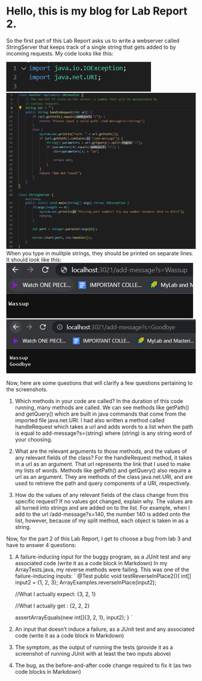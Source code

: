 # Hello, this is my blog for Lab Report 2.
So the first part of this Lab Report asks us to write a webserver called StringServer that keeps track of a single string that gets added to by incoming requests. My code looks like this:

![Image](https://github.com/a7mohamed/cse15l-lab-reports/blob/main/ImportsStringServer.png)
![Image](https://github.com/a7mohamed/cse15l-lab-reports/blob/main/StringServerCode.png)
When you type in mulitple strings, they should be printed on separate lines. It should look like this:
![Image](https://github.com/a7mohamed/cse15l-lab-reports/blob/main/LocalHostOneItem.png)
![Image](https://github.com/a7mohamed/cse15l-lab-reports/blob/main/LocalHostTwoItems.png)


Now, here are some questions that will clarify a few questions pertaining to the screenshots.

1. Which methods in your code are called?
In the duration of this code running, many methods are called. We can see methods like getPath() and getQuery() which are built in java commands that come from the imported file java.net.URI. I had also written a method called handleRequest which takes a url and adds words to a list when the path is equal to add-message?s=(string) where (string) is any string word of your choosing.

2. What are the relevant arguments to those methods, and the values of any relevant fields of the class?
For the handleRequest method, it takes in a url as an argument. That url represents the link that I used to make my lists of words. Methods like getPath() and getQuery() also require a url as an argument. They are methods of the class java.net.URI, and are used to retrieve the path and query components of a URI, respectively.

3. How do the values of any relevant fields of the class change from this specific request? If no values got changed, explain why.
The values are all turned into strings and are added on to the list. For example, when I add to the url /add-message?s=140, the number 140 is added onto the list, however, because of my split method, each object is taken in as a string.

Now, for the part 2 of this Lab Report, I get to choose a bug from lab 3 and have to answer 4 questions:

1. A failure-inducing input for the buggy program, as a JUnit test and any associated code (write it as a code block in Markdown)
In my ArrayTests.java, my reverse methods were failing. This was one of the failure-inducing inputs:
  `
  @Test
  public void testReverseInPlace2(){
    int[] input2 = {1, 2, 3};
    ArrayExamples.reverseInPlace(input2);
    
    //What I actually expect: {3, 2, 1}
    
    //What I actually get : {2, 2, 2}
    
    assertArrayEquals(new int[]{3, 2, 1}, input2);
  }
  `
2. An input that doesn’t induce a failure, as a JUnit test and any associated code (write it as a code block in Markdown)

3. The symptom, as the output of running the tests (provide it as a screenshot of running JUnit with at least the two inputs above)

4. The bug, as the before-and-after code change required to fix it (as two code blocks in Markdown)


